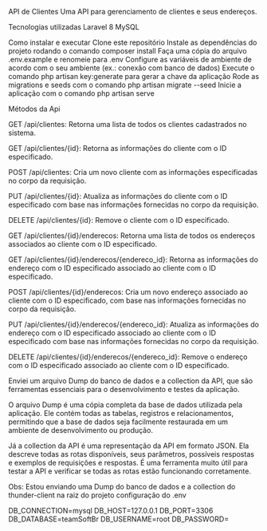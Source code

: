 API de Clientes
Uma API para gerenciamento de clientes e seus endereços.

Tecnologias utilizadas
Laravel 8
MySQL

Como instalar e executar
Clone este repositório
Instale as dependências do projeto rodando o comando composer install
Faça uma cópia do arquivo .env.example e renomeie para .env
Configure as variáveis de ambiente de acordo com o seu ambiente (ex.: conexão com banco de dados)
Execute o comando php artisan key:generate para gerar a chave da aplicação
Rode as migrations e seeds com o comando php artisan migrate --seed
Inicie a aplicação com o comando php artisan serve

Métodos da Api

GET /api/clientes: Retorna uma lista de todos os clientes cadastrados no sistema.

GET /api/clientes/{id}: Retorna as informações do cliente com o ID especificado.

POST /api/clientes: Cria um novo cliente com as informações especificadas no corpo da requisição.

PUT /api/clientes/{id}: Atualiza as informações do cliente com o ID especificado com base nas informações fornecidas no corpo da requisição.

DELETE /api/clientes/{id}: Remove o cliente com o ID especificado.

GET /api/clientes/{id}/enderecos: Retorna uma lista de todos os endereços associados ao cliente com o ID especificado.

GET /api/clientes/{id}/enderecos/{endereco_id}: Retorna as informações do endereço com o ID especificado associado ao cliente com o ID especificado.

POST /api/clientes/{id}/enderecos: Cria um novo endereço associado ao cliente com o ID especificado, com base nas informações fornecidas no corpo da requisição.

PUT /api/clientes/{id}/enderecos/{endereco_id}: Atualiza as informações do endereço com o ID especificado associado ao cliente com o ID especificado com base nas informações fornecidas no corpo da requisição.

DELETE /api/clientes/{id}/enderecos/{endereco_id}: Remove o endereço com o ID especificado associado ao cliente com o ID especificado.


Enviei um arquivo Dump do banco de dados e a collection da API, que são ferramentas essenciais para o desenvolvimento e testes da aplicação.

O arquivo Dump é uma cópia completa da base de dados utilizada pela aplicação. Ele contém todas as tabelas, registros e relacionamentos, permitindo que a base de dados seja facilmente restaurada em um ambiente de desenvolvimento ou produção.

Já a collection da API é uma representação da API em formato JSON. Ela descreve todas as rotas disponíveis, seus parâmetros, possíveis respostas e exemplos de requisições e respostas. É uma ferramenta muito útil para testar a API e verificar se todas as rotas estão funcionando corretamente.


Obs: Estou enviando uma Dump do banco de dados e a collection do thunder-client na raiz do projeto configuração do .env

DB_CONNECTION=mysql
DB_HOST=127.0.0.1
DB_PORT=3306
DB_DATABASE=teamSoftBr
DB_USERNAME=root
DB_PASSWORD=